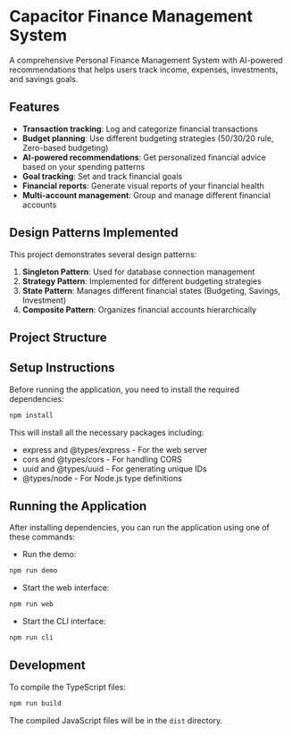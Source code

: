 # Capacitor Finance Management System

A comprehensive Personal Finance Management System with AI-powered recommendations that helps users track income, expenses, investments, and savings goals.

## Features

- **Transaction tracking**: Log and categorize financial transactions
- **Budget planning**: Use different budgeting strategies (50/30/20 rule, Zero-based budgeting)
- **AI-powered recommendations**: Get personalized financial advice based on your spending patterns
- **Goal tracking**: Set and track financial goals
- **Financial reports**: Generate visual reports of your financial health
- **Multi-account management**: Group and manage different financial accounts

## Design Patterns Implemented

This project demonstrates several design patterns:

1. **Singleton Pattern**: Used for database connection management
2. **Strategy Pattern**: Implemented for different budgeting strategies
3. **State Pattern**: Manages different financial states (Budgeting, Savings, Investment)
4. **Composite Pattern**: Organizes financial accounts hierarchically

## Project Structure

## Setup Instructions

Before running the application, you need to install the required dependencies:

```bash
npm install
```

This will install all the necessary packages including:
- express and @types/express - For the web server
- cors and @types/cors - For handling CORS
- uuid and @types/uuid - For generating unique IDs
- @types/node - For Node.js type definitions

## Running the Application

After installing dependencies, you can run the application using one of these commands:

- Run the demo:
```bash
npm run demo
```

- Start the web interface:
```bash
npm run web
```

- Start the CLI interface:
```bash
npm run cli
```

## Development

To compile the TypeScript files:
```bash
npm run build
```

The compiled JavaScript files will be in the `dist` directory.

